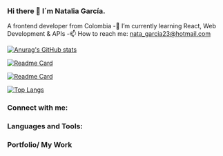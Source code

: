 ### Hi there 👋 I´m Natalia García.

<!--
**natagr23/natagr23** is a ✨ _special_ ✨ repository because its `README.md` (this file) appears on your GitHub profile.

Here are some ideas to get you started:

- 🔭 I’m currently working on ...
- 🌱 I’m currently learning ...
- 👯 I’m looking to collaborate on ...
- 🤔 I’m looking for help with ...
- 💬 Ask me about ...
- 📫 How to reach me: ...
- 😄 Pronouns: ...
- ⚡ Fun fact: ...
-->

 A frontend developer from Colombia
-🌱 I’m currently learning React, Web Development & APIs
-📫 How to reach me: nata_garcia23@hotmail.com

[![Anurag's GitHub stats](https://github-readme-stats.vercel.app/api?username=natagr23&show_icons=true&theme=dracula)](https://github.com/anuraghazra/github-readme-stats)

[![Readme Card](https://github-readme-stats.vercel.app/api/pin/?username=natagr23&repo=Agro_App&theme=cobalt)](https://github.com/natagr23/Agro_App)

[![Readme Card](https://github-readme-stats.vercel.app/api/pin/?username=natagr23&repo=my-portafolio-with-react&theme=cobalt)](https://github.com/natagr23/my-portafolio-with-react)

[![Top Langs](https://github-readme-stats.vercel.app/api/top-langs/?username=natagr23&layout=compact&theme=dracula)](https://github.com/anuraghazra/github-readme-stats)

### Connect with me:

### Languages and Tools:

### Portfolio/ My Work
